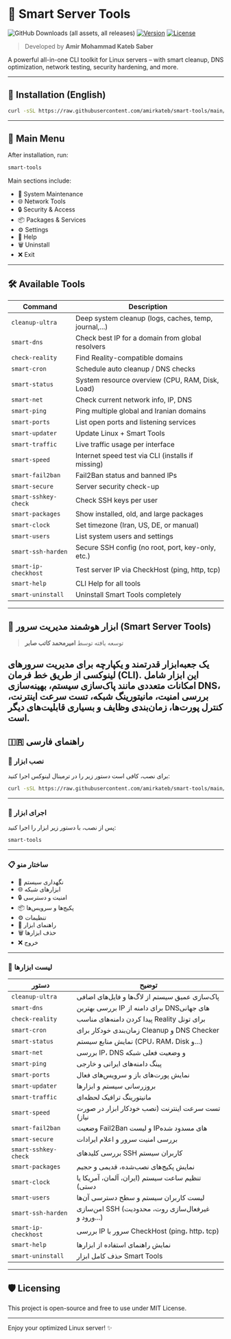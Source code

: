 # 🧠 Smart Server Tools
![GitHub Downloads (all assets, all releases)](https://img.shields.io/github/downloads/amirkateb/smart-tools/total)
[![Version](https://img.shields.io/github/v/release/amirkateb/smart-tools?label=version)](https://github.com/amirkateb/smart-tools/releases)
[![License](https://img.shields.io/github/license/amirkateb/smart-tools)](https://github.com/amirkateb/smart-tools/blob/main/LICENSE)
> Developed by **Amir Mohammad Kateb Saber**

A powerful all-in-one CLI toolkit for Linux servers – with smart cleanup, DNS optimization, network testing, security hardening, and more.

---

## 🚀 Installation (English)

```bash
curl -sSL https://raw.githubusercontent.com/amirkateb/smart-tools/main/install.sh | bash
```

---

## 🧠 Main Menu

After installation, run:

```bash
smart-tools
```

Main sections include:

- 🧹 System Maintenance  
- 🌐 Network Tools  
- 🔒 Security & Access  
- 📦 Packages & Services  
- ⚙️  Settings  
- 📖 Help  
- 🗑️ Uninstall  
- ❌ Exit  

---

## 🛠️ Available Tools

| Command                  | Description                                           |
|--------------------------|-------------------------------------------------------|
| `cleanup-ultra`         | Deep system cleanup (logs, caches, temp, journal,...) |
| `smart-dns`             | Check best IP for a domain from global resolvers      |
| `check-reality`         | Find Reality-compatible domains                       |
| `smart-cron`            | Schedule auto cleanup / DNS checks                    |
| `smart-status`          | System resource overview (CPU, RAM, Disk, Load)       |
| `smart-net`             | Check current network info, IP, DNS                   |
| `smart-ping`            | Ping multiple global and Iranian domains              |
| `smart-ports`           | List open ports and listening services                |
| `smart-updater`         | Update Linux + Smart Tools                            |
| `smart-traffic`         | Live traffic usage per interface                      |
| `smart-speed`           | Internet speed test via CLI (installs if missing)     |
| `smart-fail2ban`        | Fail2Ban status and banned IPs                        |
| `smart-secure`          | Server security check-up                              |
| `smart-sshkey-check`    | Check SSH keys per user                               |
| `smart-packages`        | Show installed, old, and large packages               |
| `smart-clock`           | Set timezone (Iran, US, DE, or manual)                |
| `smart-users`           | List system users and settings                        |
| `smart-ssh-harden`      | Secure SSH config (no root, port, key-only, etc.)     |
| `smart-ip-checkhost`    | Test server IP via CheckHost (ping, http, tcp)        |
| `smart-help`            | CLI Help for all tools                                |
| `smart-uninstall`       | Uninstall Smart Tools completely                      |

---
## 🧠 ابزار هوشمند مدیریت سرور (Smart Server Tools)
> توسعه یافته توسط **امیرمحمد کاتب صابر**

یک جعبه‌ابزار قدرتمند و یکپارچه برای مدیریت سرورهای لینوکسی از طریق خط فرمان (CLI). این ابزار شامل امکانات متعددی مانند پاک‌سازی سیستم، بهینه‌سازی DNS، بررسی امنیت، مانیتورینگ شبکه، تست سرعت اینترنت، کنترل پورت‌ها، زمان‌بندی وظایف و بسیاری قابلیت‌های دیگر است.
---
## 🇮🇷 راهنمای فارسی

### 🧰 نصب ابزار

برای نصب، کافی است دستور زیر را در ترمینال لینوکس اجرا کنید:

```bash
curl -sSL https://raw.githubusercontent.com/amirkateb/smart-tools/main/install.sh | bash
```

---

### 🧠 اجرای ابزار

پس از نصب، با دستور زیر ابزار را اجرا کنید:

```bash
smart-tools
```

---

### 📋 ساختار منو

- 🧹 نگهداری سیستم  
- 🌐 ابزارهای شبکه  
- 🔒 امنیت و دسترسی  
- 📦 پکیج‌ها و سرویس‌ها  
- ⚙️ تنظیمات  
- 📖 راهنمای ابزار  
- 🗑️ حذف ابزارها  
- ❌ خروج  

---

### 🔧 لیست ابزارها

| دستور                       | توضیح                                               |
|-----------------------------|-----------------------------------------------------|
| `cleanup-ultra`           | پاک‌سازی عمیق سیستم از لاگ‌ها و فایل‌های اضافی     |
| `smart-dns`               | بررسی بهترین IP برای دامنه از DNSهای جهانی         |
| `check-reality`           | پیدا کردن دامنه‌های مناسب Reality برای تونل        |
| `smart-cron`              | زمان‌بندی خودکار برای Cleanup و DNS Checker         |
| `smart-status`            | نمایش منابع سیستم (CPU، RAM، Disk و...)             |
| `smart-net`               | بررسی IP، DNS و وضعیت فعلی شبکه                     |
| `smart-ping`              | پینگ دامنه‌های ایرانی و خارجی                       |
| `smart-ports`             | نمایش پورت‌های باز و سرویس‌های فعال                 |
| `smart-updater`           | بروزرسانی سیستم و ابزارها                           |
| `smart-traffic`           | مانیتورینگ ترافیک لحظه‌ای                          |
| `smart-speed`             | تست سرعت اینترنت (نصب خودکار ابزار در صورت نیاز)   |
| `smart-fail2ban`          | وضعیت Fail2Ban و لیست IPهای مسدود شده               |
| `smart-secure`            | بررسی امنیت سرور و اعلام ایرادات                    |
| `smart-sshkey-check`      | بررسی کلیدهای SSH کاربران سیستم                     |
| `smart-packages`          | نمایش پکیج‌های نصب‌شده، قدیمی و حجیم                |
| `smart-clock`             | تنظیم ساعت سیستم (ایران، آلمان، آمریکا یا دستی)    |
| `smart-users`             | لیست کاربران سیستم و سطح دسترسی آن‌ها               |
| `smart-ssh-harden`        | امن‌سازی SSH (غیرفعال‌سازی روت، محدودیت ورود و...) |
| `smart-ip-checkhost`      | بررسی IP سرور با CheckHost (ping، http، tcp)        |
| `smart-help`              | نمایش راهنمای استفاده از ابزارها                    |
| `smart-uninstall`         | حذف کامل ابزار Smart Tools                          |

---

## 🛡️ Licensing

This project is open-source and free to use under MIT License.

---

Enjoy your optimized Linux server! ✨